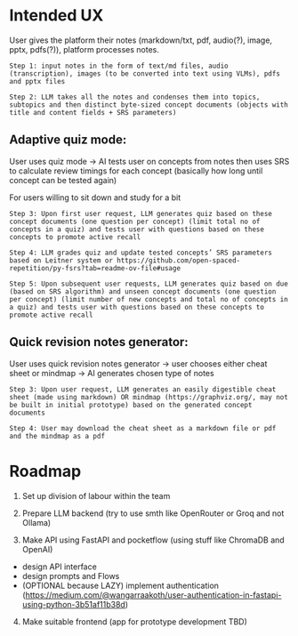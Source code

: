 # Intended UX

User gives the platform their notes (markdown/txt, pdf, audio(?), image, pptx, pdfs(?)), platform processes notes.

```
Step 1: input notes in the form of text/md files, audio (transcription), images (to be converted into text using VLMs), pdfs and pptx files

Step 2: LLM takes all the notes and condenses them into topics, subtopics and then distinct byte-sized concept documents (objects with title and content fields + SRS parameters)

```

## Adaptive quiz mode:

User uses quiz mode -> AI tests user on concepts from notes then uses SRS to calculate review timings for each concept (basically how long until concept can be tested again)

For users willing to sit down and study for a bit

```
Step 3: Upon first user request, LLM generates quiz based on these concept documents (one question per concept) (limit total no of concepts in a quiz) and tests user with questions based on these concepts to promote active recall

Step 4: LLM grades quiz and update tested concepts’ SRS parameters based on Leitner system or https://github.com/open-spaced-repetition/py-fsrs?tab=readme-ov-file#usage

Step 5: Upon subsequent user requests, LLM generates quiz based on due (based on SRS algorithm) and unseen concept documents (one question per concept) (limit number of new concepts and total no of concepts in a quiz) and tests user with questions based on these concepts to promote active recall
```

## Quick revision notes generator:

User uses quick revision notes generator -> user chooses either cheat sheet or mindmap -> AI generates chosen type of notes

```
Step 3: Upon user request, LLM generates an easily digestible cheat sheet (made using markdown) OR mindmap (https://graphviz.org/, may not be built in initial prototype) based on the generated concept documents

Step 4: User may download the cheat sheet as a markdown file or pdf and the mindmap as a pdf 
```

# Roadmap

1. Set up division of labour within the team

2. Prepare LLM backend (try to use smth like OpenRouter or Groq and not Ollama)

3. Make API using FastAPI and pocketflow (using stuff like ChromaDB and OpenAI)

- design API interface
- design prompts and Flows
- (OPTIONAL because LAZY) implement authentication (https://medium.com/@wangarraakoth/user-authentication-in-fastapi-using-python-3b51af11b38d)

4. Make suitable frontend (app for prototype development TBD)
